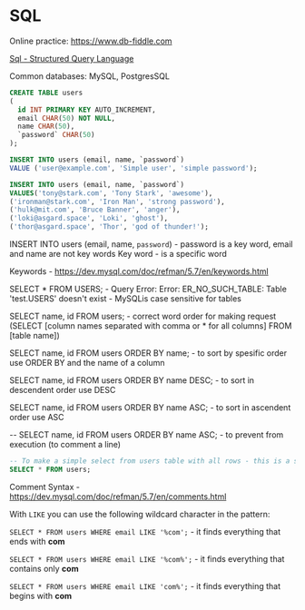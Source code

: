 # SQL 

Online practice: https://www.db-fiddle.com

[Sql - Structured Query Language](https://en.wikipedia.org/wiki/SQL)

Common databases: MySQL, PostgresSQL

```sql
CREATE TABLE users 
( 
  id INT PRIMARY KEY AUTO_INCREMENT, 
  email CHAR(50) NOT NULL,
  name CHAR(50),
  `password` CHAR(50)
);
```
```sql
INSERT INTO users (email, name, `password`) 
VALUE ('user@example.com', 'Simple user', 'simple password'); 
```
```sql
INSERT INTO users (email, name, `password`) 
VALUES('tony@stark.com', 'Tony Stark', 'awesome'),
('ironman@stark.com', 'Iron Man', 'strong password'),
('hulk@mit.com', 'Bruce Banner', 'anger'),
('loki@asgard.space', 'Loki', 'ghost'),
('thor@asgard.space', 'Thor', 'god of thunder!');
```
INSERT INTO users (email, name, `password`)  - password is a key word, email and name are not key words
Key word - is a specific word 

Keywords - https://dev.mysql.com/doc/refman/5.7/en/keywords.html

SELECT * FROM USERS;  - Query Error: Error: ER_NO_SUCH_TABLE: Table 'test.USERS' doesn't exist - MySQLis case sensitive for tables

SELECT name, id FROM users; - correct word order for making request (SELECT [column names separated with comma or * for all columns] FROM [table name])

SELECT name, id FROM users ORDER BY name; - to sort by spesific order use ORDER BY and the name of a column

SELECT name, id FROM users ORDER BY name DESC; - to sort in descendent order use DESC

SELECT name, id FROM users ORDER BY name ASC; - to sort in ascendent order use ASC

-- SELECT name, id FROM users ORDER BY name ASC; - to prevent from execution (to comment a line)

```sql
-- To make a simple select from users table with all rows - this is a simple comment, that will not be executed
SELECT * FROM users; 
```

Comment Syntax - https://dev.mysql.com/doc/refman/5.7/en/comments.html

With `LIKE` you can use the following wildcard character in the pattern: 

`SELECT * FROM users WHERE email LIKE '%com';` - it finds everything that ends with **com**

`SELECT * FROM users WHERE email LIKE '%com%';` - it finds everything that contains only **com**

`SELECT * FROM users WHERE email LIKE 'com%';` - it finds everything that begins with **com**


